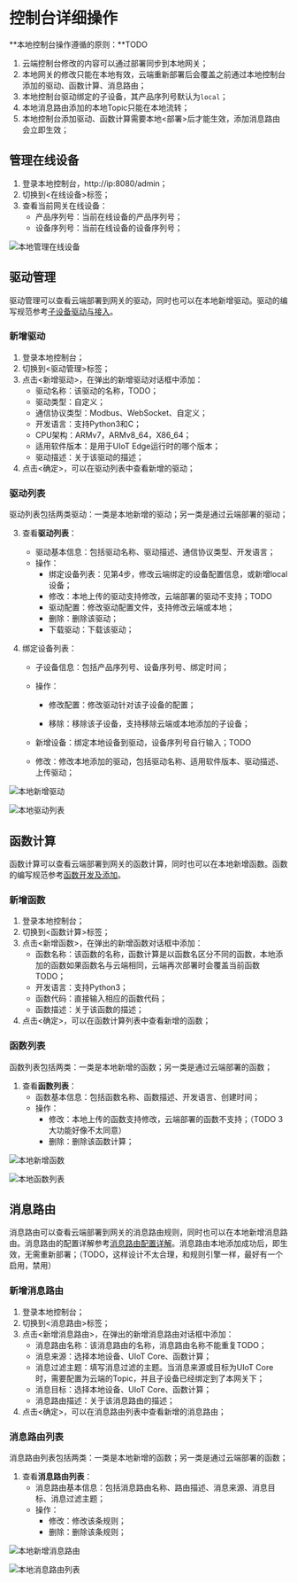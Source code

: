 # 控制台详细操作

**本地控制台操作遵循的原则：**TODO

1. 云端控制台修改的内容可以通过部署同步到本地网关；
2. 本地网关的修改只能在本地有效，云端重新部署后会覆盖之前通过本地控制台添加的驱动、函数计算、消息路由；
3. 本地控制台驱动绑定的子设备，其产品序列号默认为`local`；
4. 本地消息路由添加的本地Topic只能在本地流转；
5. 本地控制台添加驱动、函数计算需要本地<部署>后才能生效，添加消息路由会立即生效；

## 管理在线设备

1. 登录本地控制台，http://ip:8080/admin；
2. 切换到<在线设备>标签；
3. 查看当前网关在线设备：
   - 产品序列号：当前在线设备的产品序列号；
   - 设备序列号：当前在线设备的设备序列号；

![本地管理在线设备](../images/本地管理在线设备.png)

## 驱动管理

驱动管理可以查看云端部署到网关的驱动，同时也可以在本地新增驱动。驱动的编写规范参考[子设备驱动与接入]()。

### 新增驱动

1. 登录本地控制台；
2. 切换到<驱动管理>标签；
3. 点击<新增驱动>，在弹出的新增驱动对话框中添加：
   - 驱动名称：该驱动的名称，TODO；
   - 驱动类型：自定义；
   - 通信协议类型：Modbus、WebSocket、自定义；
   - 开发语言：支持Python3和C；
   - CPU架构：ARMv7，ARMv8_64，X86_64；
   - 适用软件版本：是用于UIoT Edge运行时的哪个版本；
   - 驱动描述：关于该驱动的描述；
4. 点击<确定>，可以在驱动列表中查看新增的驱动；

### 驱动列表

驱动列表包括两类驱动：一类是本地新增的驱动；另一类是通过云端部署的驱动；

3. 查看**驱动列表**：
   - 驱动基本信息：包括驱动名称、驱动描述、通信协议类型、开发语言；
   - 操作：
     - 绑定设备列表：见第4步，修改云端绑定的设备配置信息，或新增local设备；
     - 修改：本地上传的驱动支持修改，云端部署的驱动不支持；TODO
     - 驱动配置：修改驱动配置文件，支持修改云端或本地；
     - 删除：删除该驱动；
     - 下载驱动：下载该驱动；

4. 绑定设备列表：

   - 子设备信息：包括产品序列号、设备序列号、绑定时间；

   - 操作：

     - 修改配置：修改驱动针对该子设备的配置；

     - 移除：移除该子设备，支持移除云端或本地添加的子设备；

   - 新增设备：绑定本地设备到驱动，设备序列号自行输入；TODO
   
   - 修改：修改本地添加的驱动，包括驱动名称、适用软件版本、驱动描述、上传驱动；

![本地新增驱动](../images/本地新增驱动.png)

![本地驱动列表](../images/本地驱动列表.png)

## 函数计算

函数计算可以查看云端部署到网关的函数计算，同时也可以在本地新增函数。函数的编写规范参考[函数开发及添加]()。

### 新增函数

1. 登录本地控制台；
2. 切换到<函数计算>标签；
3. 点击<新增函数>，在弹出的新增函数对话框中添加：
   - 函数名称：该函数的名称，函数计算是以函数名区分不同的函数，本地添加的函数如果函数名与云端相同，云端再次部署时会覆盖当前函数TODO；
   - 开发语言：支持Python3；
   - 函数代码：直接输入相应的函数代码；
   - 函数描述：关于该函数的描述；
4. 点击<确定>，可以在函数计算列表中查看新增的函数；

### 函数列表

函数列表包括两类：一类是本地新增的函数；另一类是通过云端部署的函数；

1. 查看**函数列表**：
   - 函数基本信息：包括函数名称、函数描述、开发语言、创建时间；
   - 操作：
     - 修改：本地上传的函数支持修改，云端部署的函数不支持；（TODO 3大功能好像不太同意）
     - 删除：删除该函数计算；

![本地新增函数](../images/本地新增函数.png)

![本地函数列表](../images/本地函数列表.png)

## 消息路由

消息路由可以查看云端部署到网关的消息路由规则，同时也可以在本地新增消息路由。消息路由的配置详解参考[消息路由配置详解]()。消息路由本地添加成功后，即生效，无需重新部署；（TODO，这样设计不太合理，和规则引擎一样，最好有一个启用，禁用）

### 新增消息路由

1. 登录本地控制台；
2. 切换到<消息路由>标签；
3. 点击<新增消息路由>，在弹出的新增消息路由对话框中添加：
   - 消息路由名称：该消息路由的名称，消息路由名称不能重复TODO；
   - 消息来源：选择本地设备、UIoT Core、函数计算；
   - 消息过滤主题：填写消息过滤的主题。当消息来源或目标为UIoT Core时，需要配置为云端的Topic，并且子设备已经绑定到了本网关下；
   - 消息目标：选择本地设备、UIoT Core、函数计算；
   - 消息路由描述：关于该消息路由的描述；
4. 点击<确定>，可以在消息路由列表中查看新增的消息路由；

### 消息路由列表

消息路由列表包括两类：一类是本地新增的函数；另一类是通过云端部署的函数；

1. 查看**消息路由列表**：
   - 消息路由基本信息：包括消息路由名称、路由描述、消息来源、消息目标、消息过滤主题；
   - 操作：
     - 修改：修改该条规则；
     - 删除：删除该条规则；

![本地新增消息路由](../images/本地新增消息路由.png)

![本地消息路由列表](../images/本地消息路由列表.png)